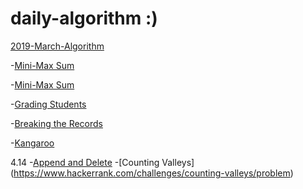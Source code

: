 # daily-algorithm :)

[2019-March-Algorithm](https://github.com/today-s-algorithm/2019-March-Algorithm)

-[Mini-Max Sum](https://www.hackerrank.com/challenges/mini-max-sum/problem)


-[Mini-Max Sum](https://www.hackerrank.com/challenges/mini-max-sum/problem)


-[Grading Students](https://www.hackerrank.com/challenges/grading/problem)


-[Breaking the Records](https://www.hackerrank.com/challenges/breaking-best-and-worst-records/problem)


-[Kangaroo](https://www.hackerrank.com/challenges/kangaroo/problem)



4.14
-[Append and Delete](https://www.hackerrank.com/challenges/append-and-delete/problem)
-[Counting Valleys] (https://www.hackerrank.com/challenges/counting-valleys/problem)
